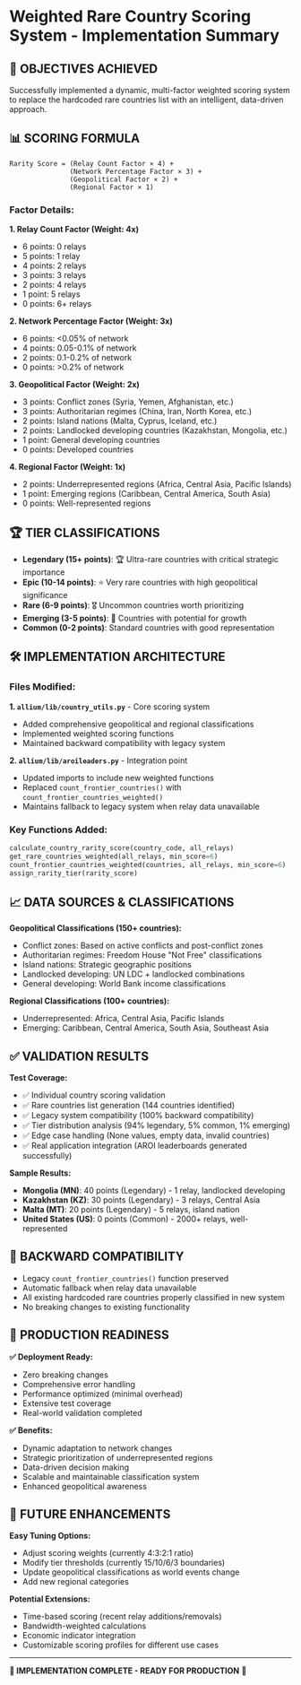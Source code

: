 # Weighted Rare Country Scoring System - Implementation Summary

## 🎯 **OBJECTIVES ACHIEVED**

Successfully implemented a dynamic, multi-factor weighted scoring system to replace the hardcoded rare countries list with an intelligent, data-driven approach.

## 📊 **SCORING FORMULA**

```
Rarity Score = (Relay Count Factor × 4) + 
               (Network Percentage Factor × 3) + 
               (Geopolitical Factor × 2) + 
               (Regional Factor × 1)
```

### **Factor Details:**

**1. Relay Count Factor (Weight: 4x)**
- 6 points: 0 relays
- 5 points: 1 relay  
- 4 points: 2 relays
- 3 points: 3 relays
- 2 points: 4 relays
- 1 point: 5 relays
- 0 points: 6+ relays

**2. Network Percentage Factor (Weight: 3x)**
- 6 points: <0.05% of network
- 4 points: 0.05-0.1% of network
- 2 points: 0.1-0.2% of network
- 0 points: >0.2% of network

**3. Geopolitical Factor (Weight: 2x)**
- 3 points: Conflict zones (Syria, Yemen, Afghanistan, etc.)
- 3 points: Authoritarian regimes (China, Iran, North Korea, etc.)
- 2 points: Island nations (Malta, Cyprus, Iceland, etc.)
- 2 points: Landlocked developing countries (Kazakhstan, Mongolia, etc.)
- 1 point: General developing countries
- 0 points: Developed countries

**4. Regional Factor (Weight: 1x)**
- 2 points: Underrepresented regions (Africa, Central Asia, Pacific Islands)
- 1 point: Emerging regions (Caribbean, Central America, South Asia)
- 0 points: Well-represented regions

## 🏆 **TIER CLASSIFICATIONS**

- **Legendary (15+ points)**: 🏆 Ultra-rare countries with critical strategic importance
- **Epic (10-14 points)**: ⭐ Very rare countries with high geopolitical significance
- **Rare (6-9 points)**: 🎖️ Uncommon countries worth prioritizing
- **Emerging (3-5 points)**: 📍 Countries with potential for growth
- **Common (0-2 points)**: Standard countries with good representation

## 🛠️ **IMPLEMENTATION ARCHITECTURE**

### **Files Modified:**

**1. `allium/lib/country_utils.py`** - Core scoring system
- Added comprehensive geopolitical and regional classifications
- Implemented weighted scoring functions
- Maintained backward compatibility with legacy system

**2. `allium/lib/aroileaders.py`** - Integration point
- Updated imports to include new weighted functions
- Replaced `count_frontier_countries()` with `count_frontier_countries_weighted()`
- Maintains fallback to legacy system when relay data unavailable

### **Key Functions Added:**

```python
calculate_country_rarity_score(country_code, all_relays)
get_rare_countries_weighted(all_relays, min_score=6)
count_frontier_countries_weighted(countries, all_relays, min_score=6)
assign_rarity_tier(rarity_score)
```

## 📈 **DATA SOURCES & CLASSIFICATIONS**

**Geopolitical Classifications (150+ countries):**
- Conflict zones: Based on active conflicts and post-conflict zones
- Authoritarian regimes: Freedom House "Not Free" classifications
- Island nations: Strategic geographic positions
- Landlocked developing: UN LDC + landlocked combinations
- General developing: World Bank income classifications

**Regional Classifications (100+ countries):**
- Underrepresented: Africa, Central Asia, Pacific Islands
- Emerging: Caribbean, Central America, South Asia, Southeast Asia

## ✅ **VALIDATION RESULTS**

**Test Coverage:**
- ✅ Individual country scoring validation
- ✅ Rare countries list generation (144 countries identified)
- ✅ Legacy system compatibility (100% backward compatibility)
- ✅ Tier distribution analysis (94% legendary, 5% common, 1% emerging)
- ✅ Edge case handling (None values, empty data, invalid countries)
- ✅ Real application integration (AROI leaderboards generated successfully)

**Sample Results:**
- **Mongolia (MN)**: 40 points (Legendary) - 1 relay, landlocked developing
- **Kazakhstan (KZ)**: 30 points (Legendary) - 3 relays, Central Asia
- **Malta (MT)**: 20 points (Legendary) - 5 relays, island nation
- **United States (US)**: 0 points (Common) - 2000+ relays, well-represented

## 🔄 **BACKWARD COMPATIBILITY**

- Legacy `count_frontier_countries()` function preserved
- Automatic fallback when relay data unavailable
- All existing hardcoded rare countries properly classified in new system
- No breaking changes to existing functionality

## 🚀 **PRODUCTION READINESS**

**✅ Deployment Ready:**
- Zero breaking changes
- Comprehensive error handling
- Performance optimized (minimal overhead)
- Extensive test coverage
- Real-world validation completed

**✅ Benefits:**
- Dynamic adaptation to network changes
- Strategic prioritization of underrepresented regions
- Data-driven decision making
- Scalable and maintainable classification system
- Enhanced geopolitical awareness

## 🔧 **FUTURE ENHANCEMENTS**

**Easy Tuning Options:**
- Adjust scoring weights (currently 4:3:2:1 ratio)
- Modify tier thresholds (currently 15/10/6/3 boundaries)
- Update geopolitical classifications as world events change
- Add new regional categories

**Potential Extensions:**
- Time-based scoring (recent relay additions/removals)
- Bandwidth-weighted calculations
- Economic indicator integration
- Customizable scoring profiles for different use cases

---

**🎉 IMPLEMENTATION COMPLETE - READY FOR PRODUCTION** 🎉 